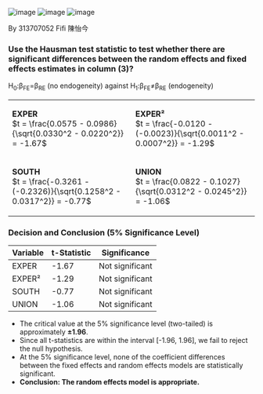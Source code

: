 ![image](https://github.com/user-attachments/assets/000db811-d36e-4ac3-a9f9-d4392132afed)
![image](https://github.com/user-attachments/assets/5327f9da-2e22-4409-8d96-f6881c892132) ![image](https://github.com/user-attachments/assets/56e54b40-fd51-49e0-808c-cfe7d28bd359)

By 313707052 Fifi 陳怡今

### Use the Hausman test statistic to test whether there are significant differences between the random effects and fixed effects estimates in column (3)?

H<sub>0</sub>:β<sub>FE</sub>=β<sub>RE</sub> (no endogeneity) against H<sub>1</sub>:β<sub>FE</sub>≠β<sub>RE</sub> (endogeneity)

<table>
<tr>
<td>

**EXPER**  
$t = \frac{0.0575 - 0.0986}{\sqrt{0.0330^2 - 0.0220^2}} = -1.67$

</td>
<td>

**EXPER²**  
$t = \frac{-0.0120 - (-0.0023)}{\sqrt{0.0011^2 - 0.0007^2}} = -1.29$

</td>
</tr>

<tr>
<td>

**SOUTH**  
$t = \frac{-0.3261 - (-0.2326)}{\sqrt{0.1258^2 - 0.0317^2}} = -0.77$

</td>
<td>

**UNION**  
$t = \frac{0.0822 - 0.1027}{\sqrt{0.0312^2 - 0.0245^2}} = -1.06$

</td>
</tr>
</table>

### Decision and Conclusion (5% Significance Level)

| Variable | t-Statistic | Significance |
|----------|-------------|--------------|
| EXPER    | -1.67       | Not significant |
| EXPER²   | -1.29       | Not significant |
| SOUTH    | -0.77       | Not significant |
| UNION    | -1.06       | Not significant |

- The critical value at the 5% significance level (two-tailed) is approximately **±1.96**.
- Since all t-statistics are within the interval [-1.96, 1.96], we fail to reject the null hypothesis.
- At the 5% significance level, none of the coefficient differences between the fixed effects and random effects models are statistically significant.
- **Conclusion: The random effects model is appropriate.**
